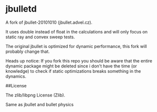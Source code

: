 jbulletd
========

A fork of  jbullet-20101010 (jbullet.advel.cz).

It uses double instead of float in the calculations and will only focus on static ray and convex sweep tests.

The original jbullet is optimized for dynamic performance, this fork will probably change that.

Heads up notice: If you fork this repo you should be aware that the entire dynamic package might be deleted since i don't have the time (or knowledge) to check if static optimizations breaks something in the dynamics.


##License

The zlib/libpng License (Zlib). 

Same as jbullet and bullet physics
